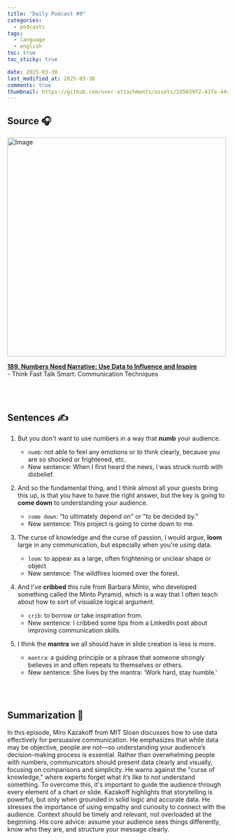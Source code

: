 ```yaml
---
title: "Daily Podcast #9"
categories:
  - podcasts
tags:
  - language
  - english
toc: true
toc_sticky: true

date: 2025-03-30
last_modified_at: 2025-03-30
comments: true
thumbnail: https://github.com/user-attachments/assets/2d503972-43fe-44c1-8cff-b83ceb432709
---
```


## Source 🎧
<img width="500" alt="Image" src="https://github.com/user-attachments/assets/bd5e2e5d-7fb5-4077-b85f-2e937eb638e9" />
<br>

 [**189. Numbers Need Narrative: Use Data to Influence and Inspire**](https://podcasts.apple.com/kr/podcast/think-fast-talk-smart-communication-techniques/id1494989268?i=1000697646052)  <br>
 \- Think Fast Talk Smart: Communication Techniques

<br><br>

## Sentences ✍️

1. But you don't want to use numbers in a way that **numb** your audience.
   - `numb`: not able to feel any emotions or to think clearly, because you are so shocked or frightened, etc.
   - New sentence: When I first heard the news, I was struck numb with disbelief.

 
2. And so the fundamental thing, and I think almost all your guests bring this up, is that you have to have the right answer, but the key is going to **come down** to understanding your audience.
    - `come down`: "to ultimately depend on" or "to be decided by."
    - New sentence: This project is going to come down to me.

 
3. The curse of knowledge and the curse of passion, I would argue, **loom** large in any communication, but especially when you're using data.
    - `loom`: to appear as a large, often frightening or unclear shape or object
    - New sentence: The wildfires loomed over the forest.
 

4. And I've **cribbed** this rule from Barbara Minto, who developed something called the Minto Pyramid, which is a way that I often teach about how to sort of visualize logical argument.
    - `crib`: to borrow or take inspiration from.
    - New sentence: I cribbed some tips from a LinkedIn post about improving communication skills.

 
5. I think the **mantra** we all should have in slide creation is less is more.
    - `mantra`: a guiding principle or a phrase that someone strongly believes in and often repeats to themselves or others.
    - New sentence: She lives by the mantra: ‘Work hard, stay humble.'

<br><br>

## Summarization 👀
In this episode, Miro Kazakoff from MIT Sloan discusses how to use data effectively for persuasive communication. He emphasizes that while data may be objective, people are not—so understanding your audience’s decision-making process is essential. Rather than overwhelming people with numbers, communicators should present data clearly and visually, focusing on comparisons and simplicity. He warns against the "curse of knowledge," where experts forget what it’s like to not understand something. To overcome this, it's important to guide the audience through every element of a chart or slide. Kazakoff highlights that storytelling is powerful, but only when grounded in solid logic and accurate data. He stresses the importance of using empathy and curiosity to connect with the audience. Context should be timely and relevant, not overloaded at the beginning. His core advice: assume your audience sees things differently, know who they are, and structure your message clearly.
<br><br>